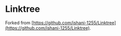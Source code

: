 # Linktree

Forked from [https://github.com/ishani-1255/Linktree](https://github.com/ishani-1255/Linktree).
